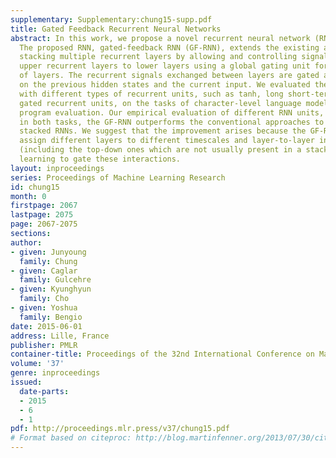 ```yaml
---
supplementary: Supplementary:chung15-supp.pdf
title: Gated Feedback Recurrent Neural Networks
abstract: In this work, we propose a novel recurrent neural network (RNN) architecture.
  The proposed RNN, gated-feedback RNN (GF-RNN), extends the existing approach of
  stacking multiple recurrent layers by allowing and controlling signals flowing from
  upper recurrent layers to lower layers using a global gating unit for each pair
  of layers. The recurrent signals exchanged between layers are gated adaptively based
  on the previous hidden states and the current input. We evaluated the proposed GF-RNN
  with different types of recurrent units, such as tanh, long short-term memory and
  gated recurrent units, on the tasks of character-level language modeling and Python
  program evaluation. Our empirical evaluation of different RNN units, revealed that
  in both tasks, the GF-RNN outperforms the conventional approaches to build deep
  stacked RNNs. We suggest that the improvement arises because the GF-RNN can adaptively
  assign different layers to different timescales and layer-to-layer interactions
  (including the top-down ones which are not usually present in a stacked RNN) by
  learning to gate these interactions.
layout: inproceedings
series: Proceedings of Machine Learning Research
id: chung15
month: 0
firstpage: 2067
lastpage: 2075
page: 2067-2075
sections: 
author:
- given: Junyoung
  family: Chung
- given: Caglar
  family: Gulcehre
- given: Kyunghyun
  family: Cho
- given: Yoshua
  family: Bengio
date: 2015-06-01
address: Lille, France
publisher: PMLR
container-title: Proceedings of the 32nd International Conference on Machine Learning
volume: '37'
genre: inproceedings
issued:
  date-parts:
  - 2015
  - 6
  - 1
pdf: http://proceedings.mlr.press/v37/chung15.pdf
# Format based on citeproc: http://blog.martinfenner.org/2013/07/30/citeproc-yaml-for-bibliographies/
---
```

